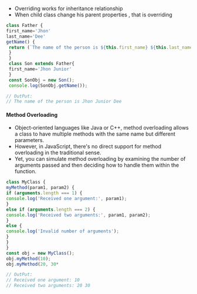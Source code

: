  * Overriding works for inheritance relationship 
 * When child class change his parent properties , that is overriding 
 
 ```js
 class Father { 
 first_name='Jhon' 
 last_name='Dee' 
 getName() {
  return (`The name of the person is ${this.first_name} ${this.last_name}`) 
  } 
  } 
  class Son extends Father{ 
  first_name='Jhon Junior' 
  } 
  const SonObj = new Son(); 
  console.log(SonObj.getName());

// OutPut:
// The name of the person is Jhon Junior Dee
```

#### Method Overloading 
* Object-oriented languages like Java or C++, method overloading allows a class to have multiple methods with the same name but different parameters. 
* However, in JavaScript, there's no direct support for method overloading in the traditional sense. 
* Yet, you can simulate method overloading by examining the number of arguments passed and then deciding how to handle them within the function. 

```js
class MyClass { 
myMethod(param1, param2) { 
if (arguments.length === 1) {
console.log('Received one argument:', param1); 
} 
else if (arguments.length === 2) { 
console.log('Received two arguments:', param1, param2);
} 
else { 
console.log('Invalid number of arguments'); 
} 
} 
} 
const obj = new MyClass(); 
obj.myMethod(10); 
obj.myMethod(20, 30* 

// OutPut:
// Received one argument: 10
// Received two arguments: 20 30
```